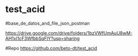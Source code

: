 # test_acid

#base_de_datos_and_file_json_postman

https://drive.google.com/drive/folders/1bzVWfUmAuU8wM-AH1xI1cF3WfbbSqFlY?usp=sharing


#Repo 
https://github.com/beto-dt/test_acid
